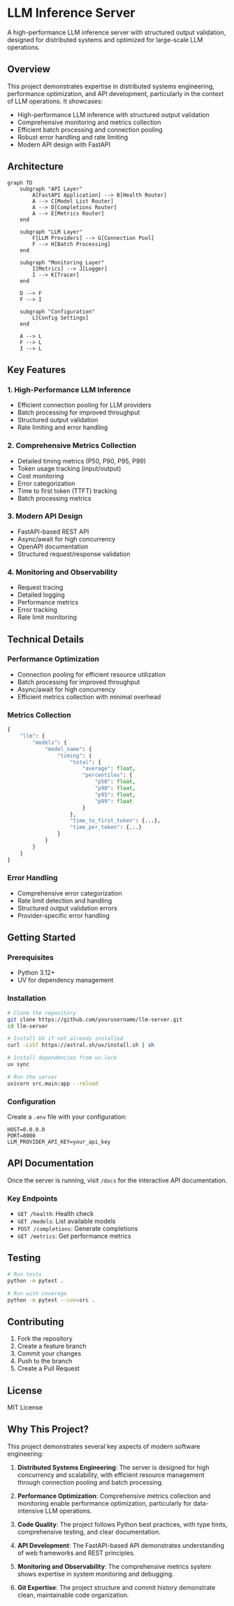 # LLM Inference Server

A high-performance LLM inference server with structured output validation, designed for distributed systems and optimized for large-scale LLM operations.

## Overview

This project demonstrates expertise in distributed systems engineering, performance optimization, and API development, particularly in the context of LLM operations. It showcases:

- High-performance LLM inference with structured output validation
- Comprehensive monitoring and metrics collection
- Efficient batch processing and connection pooling
- Robust error handling and rate limiting
- Modern API design with FastAPI

## Architecture

```mermaid
graph TD
    subgraph "API Layer"
        A[FastAPI Application] --> B[Health Router]
        A --> C[Model List Router]
        A --> D[Completions Router]
        A --> E[Metrics Router]
    end

    subgraph "LLM Layer"
        F[LLM Providers] --> G[Connection Pool]
        F --> H[Batch Processing]
    end

    subgraph "Monitoring Layer"
        I[Metrics] --> J[Logger]
        I --> K[Tracer]
    end

    D --> F
    F --> I

    subgraph "Configuration"
        L[Config Settings]
    end

    A --> L
    F --> L
    I --> L
```

## Key Features

### 1. High-Performance LLM Inference
- Efficient connection pooling for LLM providers
- Batch processing for improved throughput
- Structured output validation
- Rate limiting and error handling

### 2. Comprehensive Metrics Collection
- Detailed timing metrics (P50, P90, P95, P99)
- Token usage tracking (input/output)
- Cost monitoring
- Error categorization
- Time to first token (TTFT) tracking
- Batch processing metrics

### 3. Modern API Design
- FastAPI-based REST API
- Async/await for high concurrency
- OpenAPI documentation
- Structured request/response validation

### 4. Monitoring and Observability
- Request tracing
- Detailed logging
- Performance metrics
- Error tracking
- Rate limit monitoring

## Technical Details

### Performance Optimization
- Connection pooling for efficient resource utilization
- Batch processing for improved throughput
- Async/await for high concurrency
- Efficient metrics collection with minimal overhead

### Metrics Collection
```python
{
    "llm": {
        "models": {
            "model_name": {
                "timing": {
                    "total": {
                        "average": float,
                        "percentiles": {
                            "p50": float,
                            "p90": float,
                            "p95": float,
                            "p99": float
                        }
                    },
                    "time_to_first_token": {...},
                    "time_per_token": {...}
                }
            }
        }
    }
}
```

### Error Handling
- Comprehensive error categorization
- Rate limit detection and handling
- Structured output validation errors
- Provider-specific error handling

## Getting Started

### Prerequisites
- Python 3.12+
- UV for dependency management

### Installation
```bash
# Clone the repository
git clone https://github.com/yourusername/llm-server.git
cd llm-server

# Install UV if not already installed
curl -LsSf https://astral.sh/uv/install.sh | sh

# Install dependencies from uv.lock
uv sync

# Run the server
uvicorn src.main:app --reload
```

### Configuration
Create a `.env` file with your configuration:
```env
HOST=0.0.0.0
PORT=8000
LLM_PROVIDER_API_KEY=your_api_key
```

## API Documentation

Once the server is running, visit `/docs` for the interactive API documentation.

### Key Endpoints
- `GET /health`: Health check
- `GET /models`: List available models
- `POST /completions`: Generate completions
- `GET /metrics`: Get performance metrics

## Testing

```bash
# Run tests
python -m pytest .

# Run with coverage
python -m pytest --cov=src .
```

## Contributing

1. Fork the repository
2. Create a feature branch
3. Commit your changes
4. Push to the branch
5. Create a Pull Request

## License

MIT License

## Why This Project?

This project demonstrates several key aspects of modern software engineering:

1. **Distributed Systems Engineering**: The server is designed for high concurrency and scalability, with efficient resource management through connection pooling and batch processing.

2. **Performance Optimization**: Comprehensive metrics collection and monitoring enable performance optimization, particularly for data-intensive LLM operations.

3. **Code Quality**: The project follows Python best practices, with type hints, comprehensive testing, and clear documentation.

4. **API Development**: The FastAPI-based API demonstrates understanding of web frameworks and REST principles.

5. **Monitoring and Observability**: The comprehensive metrics system shows expertise in system monitoring and debugging.

6. **Git Expertise**: The project structure and commit history demonstrate clean, maintainable code organization. 